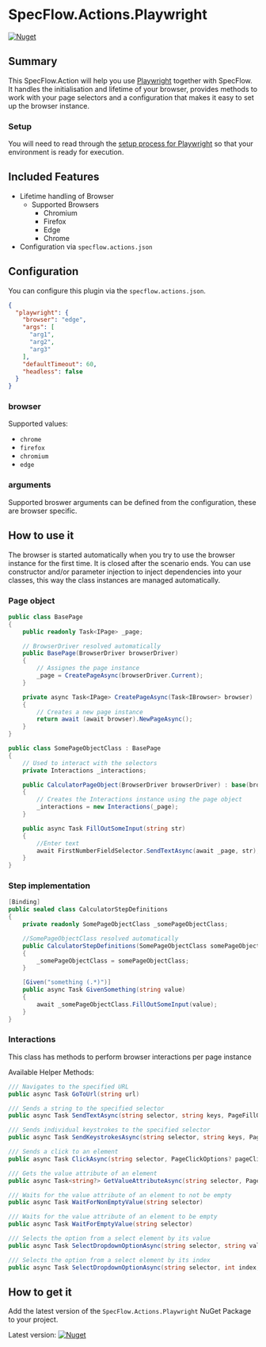 # SpecFlow.Actions.Playwright

[![Nuget](https://img.shields.io/nuget/v/SpecFlow.Actions.Playwright)](https://www.nuget.org/packages/SpecFlow.Actions.Playwright/)

## Summary

This SpecFlow.Action will help you use [Playwright](https://playwright.dev/) together with SpecFlow. It handles the initialisation and lifetime of your browser, provides methods to work with your page selectors and a configuration that makes it easy to set up the browser instance.

### Setup

You will need to read through the [setup process for Playwright](https://playwright.dev/dotnet/docs/intro/) so that your environment is ready for execution.

## Included Features

- Lifetime handling of Browser
    - Supported Browsers
        - Chromium
        - Firefox
        - Edge
        - Chrome
- Configuration via `specflow.actions.json`

## Configuration

You can configure this plugin via the  `specflow.actions.json`.

``` json
{
  "playwright": {
    "browser": "edge",
    "args": [
      "arg1",
      "arg2",
      "arg3"
    ],
    "defaultTimeout": 60,
    "headless": false
  }
}
```

### browser
Supported values:
- `chrome`
- `firefox`
- `chromium`
- `edge`

### arguments

Supported broswer arguments can be defined from the configuration, these are browser specific.

## How to use it

The browser is started automatically when you try to use the browser instance for the first time. It is closed after the scenario ends. You can use constructor and/or parameter injection to inject dependencies into your classes, this way the class instances are managed automatically.

### Page object

``` csharp
public class BasePage
{
    public readonly Task<IPage> _page;

    // BrowserDriver resolved automatically
    public BasePage(BrowserDriver browserDriver)
    {
        // Assignes the page instance
        _page = CreatePageAsync(browserDriver.Current);
    }

    private async Task<IPage> CreatePageAsync(Task<IBrowser> browser)
    {
        // Creates a new page instance
        return await (await browser).NewPageAsync();
    }
}

public class SomePageObjectClass : BasePage
{
    // Used to interact with the selectors
    private Interactions _interactions;

    public CalculatorPageObject(BrowserDriver browserDriver) : base(browserDriver)
    {
        // Creates the Interactions instance using the page object
        _interactions = new Interactions(_page);
    }

    public async Task FillOutSomeInput(string str)
    {
        //Enter text
        await FirstNumberFieldSelector.SendTextAsync(await _page, str);
    }
}
```

### Step implementation

``` csharp
[Binding]
public sealed class CalculatorStepDefinitions
{
    private readonly SomePageObjectClass _somePageObjectClass;

    //SomePageObjectClass resolved automatically
    public CalculatorStepDefinitions(SomePageObjectClass somePageObjectClass)
    {
        _somePageObjectClass = somePageObjectClass;
    }

    [Given("something (.*)")]
    public async Task GivenSomething(string value)
    {
        await _somePageObjectClass.FillOutSomeInput(value);
    }
}
```

### Interactions

This class has methods to perform browser interactions per page instance

Available Helper Methods:

```csharp
/// Navigates to the specified URL
public async Task GoToUrl(string url)

/// Sends a string to the specified selector
public async Task SendTextAsync(string selector, string keys, PageFillOptions? pageFillOptions = null)

/// Sends individual keystrokes to the specified selector
public async Task SendKeystrokesAsync(string selector, string keys, PageTypeOptions? pageTypeOptions = null)

/// Sends a click to an element
public async Task ClickAsync(string selector, PageClickOptions? pageClickOptions = null)

/// Gets the value attribute of an element
public async Task<string?> GetValueAttributeAsync(string selector, PageInputValueOptions? pageInputValueOptions = null)

/// Waits for the value attribute of an element to not be empty
public async Task WaitForNonEmptyValue(string selector)

/// Waits for the value attribute of an element to be empty
public async Task WaitForEmptyValue(string selector)

/// Selects the option from a select element by its value
public async Task SelectDropdownOptionAsync(string selector, string value, PageSelectOptionOptions? pageSelectOptionOptions = null)

/// Selects the option from a select element by its index
public async Task SelectDropdownOptionAsync(string selector, int index, PageSelectOptionOptions? pageSelectOptionOptions = null)
```

## How to get it

Add the latest version of the `SpecFlow.Actions.Playwright` NuGet Package to your project.

Latest version: [![Nuget](https://img.shields.io/nuget/v/SpecFlow.Actions.Playwright)](https://www.nuget.org/packages/SpecFlow.Actions.Playwright/)